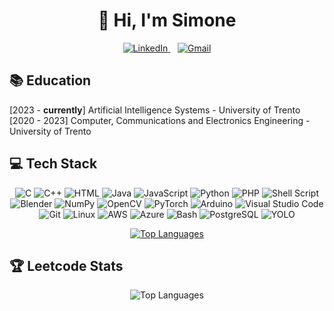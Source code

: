 <h1 align="center">👋 Hi, I'm Simone</h1>

<p align='center'>
  <a href="https://www.linkedin.com/in/simone-roman-a23124305/">
    <img src="https://img.shields.io/badge/LinkedIn-0077B5?style=for-the-badge&logo=linkedin&logoColor=white" alt="LinkedIn"></img>
  </a>&nbsp;&nbsp;
  <a href="mailto:simone.roman.2001@gmail.com">
    <img src="https://img.shields.io/badge/Gmail-D14836?style=for-the-badge&logo=gmail&logoColor=white" alt="Gmail"></img>
  </a> 
</p>


## 📚 Education

[2023 - <b>currently</b>] Artificial Intelligence Systems - University of Trento<br>
[2020 - 2023] Computer, Communications and Electronics Engineering - University of Trento

## 💻 Tech Stack
<p align="center">
  <img src="https://img.shields.io/badge/c-%2300599C.svg?style=flat&logo=c&logoColor=white" alt="C"/>
  <img src="https://img.shields.io/badge/c++-%2300599C.svg?style=flat&logo=c%2B%2B&logoColor=white" alt="C++"/>
  <img src="https://img.shields.io/badge/html-FF5722?style=flat&logo=html5&logoColor=white" alt="HTML"/>
  <img src="https://img.shields.io/badge/java-%23ED8B00.svg?style=flat&logo=java&logoColor=white" alt="Java"/>
  <img src="https://img.shields.io/badge/javascript-%23323330.svg?style=flat&logo=javascript&logoColor=%23F7DF1E" alt="JavaScript"/>
  <img src="https://img.shields.io/badge/python-3670A0?style=flat&logo=python&logoColor=ffdd54" alt="Python"/>
  <img src="https://img.shields.io/badge/php-3670A0?style=flat&logo=php&logoColor=ffdd54" alt="PHP"/>
  <img src="https://img.shields.io/badge/shell_script-%23121011.svg?style=flat&logo=gnu-bash&logoColor=white" alt="Shell Script"/>
  <img src="https://img.shields.io/badge/Blender-F5792A?style=flat&logo=blender&logoColor=white" alt="Blender"/>
  <img src="https://img.shields.io/badge/Numpy-013243?style=flat&logo=numpy&logoColor=white" alt="NumPy"/>
  <img src="https://img.shields.io/badge/OpenCV-5C3EE8?style=flat&logo=opencv&logoColor=white" alt="OpenCV"/>
  <img src="https://img.shields.io/badge/PyTorch-EE4C2C?style=flat&logo=pytorch&logoColor=white" alt="PyTorch"/>
  <img src="https://img.shields.io/badge/arduino-00979D?style=flat&logo=arduino&logoColor=white" alt="Arduino"/>
  <img src="https://img.shields.io/badge/Visual%20Studio%20Code-007ACC.svg?style=flat&logo=visual-studio-code&logoColor=white" alt="Visual Studio Code"/>
  <img src="https://img.shields.io/badge/Git-F05032.svg?style=flat&logo=git&logoColor=white" alt="Git"/>
  <img src="https://img.shields.io/badge/Linux-FCC624.svg?style=flat&logo=linux&logoColor=white" alt="Linux"/>
  <img src="https://img.shields.io/badge/AWS-232F3E.svg?style=flat&logo=amazon&logoColor=white" alt="AWS"/>
  <img src="https://img.shields.io/badge/Azure-0089D6.svg?style=flat&logo=microsoft&logoColor=white" alt="Azure"/>
  <img src="https://img.shields.io/badge/Bash-4EAA25.svg?style=flat&logo=gnu-bash&logoColor=white" alt="Bash"/>
  <img src="https://img.shields.io/badge/PostgreSQL-4169E1.svg?style=flat&logo=postgresql&logoColor=white" alt="PostgreSQL"/>
  <img src="https://img.shields.io/badge/YOLO-00FFFF.svg?style=flat&logo=YOLO&logoColor=black" alt="YOLO"/>
</p>





<p align="center">
  <a href="https://github.com/Roman-Simone/">
     <!-- <img src="https://streak-stats.demolab.com?user=Roman-Simone&theme=dark" alt="Top Languages"/><br>
     <img src="https://github-readme-stats.vercel.app/api?username=Roman-Simone&count_private=true&show_icons=true&theme=react&rank_icon=github&border_radious=10" alt="Top Languages"/><br>-->
    <img src="https://github-readme-stats.vercel.app/api/top-langs/?username=Roman-Simone&layout=compact" alt="Top Languages"/>
  </a>
</p>

## 🏆 Leetcode Stats
<p align="center">
  <img src="https://leetcard.jacoblin.cool/simoneroman" alt="Top Languages"/>
</p>









<!--
**Roman-Simone/Roman-Simone** is a ✨ _special_ ✨ repository because its `README.md` (this file) appears on your GitHub profile.

Here are some ideas to get you started:

- 🔭 I’m currently working on ...
- 🌱 I’m currently learning ...
- 👯 I’m looking to collaborate on ...
- 🤔 I’m looking for help with ...
- 💬 Ask me about ...
- 📫 How to reach me: ...
- 😄 Pronouns: ...
- ⚡ Fun fact: ...
-->
